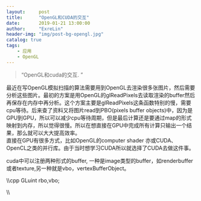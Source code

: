 ```yaml
---
layout:     post
title:      "OpenGL和CUDA的交互"
date:       2019-01-21 13:00:00
author:     "ExreLin"
header-img: "img/post-bg-opengl.jpg"
catalog: true
tags:
    - 应用
    - OpenGL
---
```


>“OpenGL和cuda的交互. ”


最近在写OpenGL模拟扫描的算法需要用到OpenGL去渲染很多张图片，然后需要分析这些图片。最初的方案是用OpenGL的glReadPixels去读取渲染的buffer然后再保存在内存中再分析。这个方案主要是glReadPixels这条函数特别的慢，需要cpu等待。后来查了资料又将图片read到PBO(pixels buffer objects)中，因为是GPU到GPU，所以可以减少cpu等待周期，但是最后计算还是要通过map的形式映射到内存，所以觉得很慢。所以在想直接在GPU中完成所有计算只输出一个结果，那么就可以大大提高效率。<br>
直接在GPU有很多方式，比如OpenGL的computer shader 亦或CUDA、OpenCL之类的并行库。由于当时想学习CUDA所以就选择了CUDA去做这件事。<br>


cuda中可以注册两种形式的buffer, 一种是image类型的buffer，如renderbuffer或者texture,另一种就是vbo，vertexBufferObject。

\\\cpp
GLuint rbo,vbo;


\\\